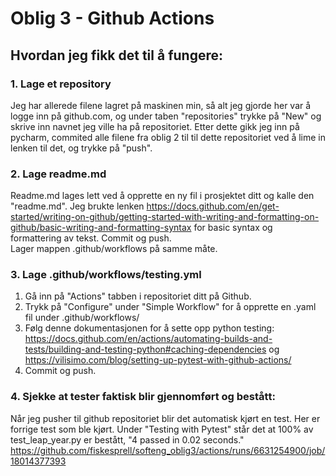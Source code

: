 # Oblig 3 - Github Actions

## Hvordan jeg fikk det til å fungere:
### 1. Lage et repository  
Jeg har allerede filene lagret på maskinen min, så alt jeg 
gjorde her var å logge inn på github.com, og under taben "repositories"
trykke på "New" og skrive inn navnet jeg ville ha på repositoriet.
Etter dette gikk jeg inn på pycharm, commited alle filene fra oblig 2
til til dette repositoriet ved å lime in lenken til det, og trykke på "push".

### 2. Lage readme.md
Readme.md lages lett ved å opprette en ny fil i prosjektet ditt og
kalle den "readme.md". Jeg brukte lenken https://docs.github.com/en/get-started/writing-on-github/getting-started-with-writing-and-formatting-on-github/basic-writing-and-formatting-syntax
for basic syntax og formattering av tekst. Commit og push.  
Lager mappen .github/workflows på samme måte.  

### 3. Lage .github/workflows/testing.yml
1. Gå inn på "Actions" tabben i repositoriet ditt på Github.
2. Trykk på "Configure" under "Simple Workflow" for å opprette en .yaml fil under .github/workflows/
3. Følg denne dokumentasjonen for å sette opp python testing: https://docs.github.com/en/actions/automating-builds-and-tests/building-and-testing-python#caching-dependencies
og https://vilisimo.com/blog/setting-up-pytest-with-github-actions/
5. Commit og push.

### 4. Sjekke at tester faktisk blir gjennomført og bestått:
Når jeg pusher til github repositoriet blir det automatisk kjørt en test.
Her er forrige test som ble kjørt. Under "Testing with Pytest" står det at
100% av test_leap_year.py er bestått, "4 passed in 0.02 seconds."
https://github.com/fiskesprell/softeng_oblig3/actions/runs/6631254900/job/18014377393
